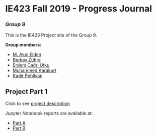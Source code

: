 # IE423 Fall 2019 - Progress Journal
### _Group 9_

This is the IE423 Project site of the Group 9.

**Group members:**

*   [M. Akın Elden](https://github.com/akinelden)
*   [Berkay Zühre](https://github.com/berkayzuhre)
*   [Erdem Çağrı Utku](https://github.com/ErdemCagriUtku)
*   [Muhammed Karakurt](https://github.com/muhkarakurt1)
*   [Kadir Pehlivan](https://github.com/kdrsss)

## Project Part 1
Click to see [project description](Part1/description.pdf)

Jupyter Notebook reports are available at:
*   [Part A](Part1/Part1_A)
*   [Part B](Part1/Part1_B)